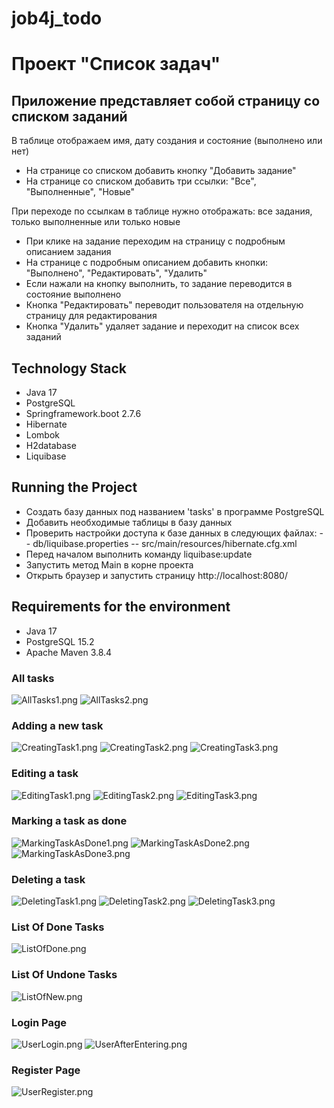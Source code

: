 # job4j_todo
# Проект "Список задач"
## Приложение представляет собой страницу со списком заданий

В таблице отображаем имя, дату создания и состояние (выполнено или нет)

- На странице со списком добавить кнопку "Добавить задание"
- На странице со списком добавить три ссылки: "Все", "Выполненные", "Новые"

При переходе по ссылкам в таблице нужно отображать: все задания, только выполненные или только новые

- При клике на задание переходим на страницу с подробным описанием задания
- На странице с подробным описанием добавить кнопки: "Выполнено", "Редактировать", "Удалить"
- Если нажали на кнопку выполнить, то задание переводится в состояние выполнено
- Кнопка "Редактировать" переводит пользователя на отдельную страницу для редактирования
- Кнопка "Удалить" удаляет задание и переходит на список всех заданий

## Technology Stack
- Java 17
- PostgreSQL
- Springframework.boot 2.7.6
- Hibernate
- Lombok
- H2database
- Liquibase

## Running the Project

- Создать базу данных под названием 'tasks' в программе PostgreSQL
- Добавить необходимые таблицы в базу данных
- Проверить настройки доступа к базе данных в следующих файлах:
-- db/liquibase.properties
-- src/main/resources/hibernate.cfg.xml
- Перед началом выполнить команду liquibase:update
- Запустить метод Main в корне проекта
- Открыть браузер и запустить страницу http://localhost:8080/

## Requirements for the environment
- Java 17
- PostgreSQL 15.2
- Apache Maven 3.8.4

### All tasks
![AllTasks1.png](src%2Fmain%2Fresources%2Ftemplates%2Fimages%2FAllTasks1.png)
![AllTasks2.png](src%2Fmain%2Fresources%2Ftemplates%2Fimages%2FAllTasks2.png)

### Adding a new task
![CreatingTask1.png](src%2Fmain%2Fresources%2Ftemplates%2Fimages%2FCreatingTask1.png)
![CreatingTask2.png](src%2Fmain%2Fresources%2Ftemplates%2Fimages%2FCreatingTask2.png)
![CreatingTask3.png](src%2Fmain%2Fresources%2Ftemplates%2Fimages%2FCreatingTask3.png)

### Editing a task
![EditingTask1.png](src%2Fmain%2Fresources%2Ftemplates%2Fimages%2FEditingTask1.png)
![EditingTask2.png](src%2Fmain%2Fresources%2Ftemplates%2Fimages%2FEditingTask2.png)
![EditingTask3.png](src%2Fmain%2Fresources%2Ftemplates%2Fimages%2FEditingTask3.png)

### Marking a task as done
![MarkingTaskAsDone1.png](src%2Fmain%2Fresources%2Ftemplates%2Fimages%2FMarkingTaskAsDone1.png)
![MarkingTaskAsDone2.png](src%2Fmain%2Fresources%2Ftemplates%2Fimages%2FMarkingTaskAsDone2.png)
![MarkingTaskAsDone3.png](src%2Fmain%2Fresources%2Ftemplates%2Fimages%2FMarkingTaskAsDone3.png)

### Deleting a task
![DeletingTask1.png](src%2Fmain%2Fresources%2Ftemplates%2Fimages%2FDeletingTask1.png)
![DeletingTask2.png](src%2Fmain%2Fresources%2Ftemplates%2Fimages%2FDeletingTask2.png)
![DeletingTask3.png](src%2Fmain%2Fresources%2Ftemplates%2Fimages%2FDeletingTask3.png)

### List Of Done Tasks
![ListOfDone.png](src%2Fmain%2Fresources%2Ftemplates%2Fimages%2FListOfDone.png)

### List Of Undone Tasks
![ListOfNew.png](src%2Fmain%2Fresources%2Ftemplates%2Fimages%2FListOfNew.png)

### Login Page
![UserLogin.png](src%2Fmain%2Fresources%2Ftemplates%2Fimages%2FUserLogin.png)
![UserAfterEntering.png](src%2Fmain%2Fresources%2Ftemplates%2Fimages%2FUserAfterEntering.png)

### Register Page
![UserRegister.png](src%2Fmain%2Fresources%2Ftemplates%2Fimages%2FUserRegister.png)
